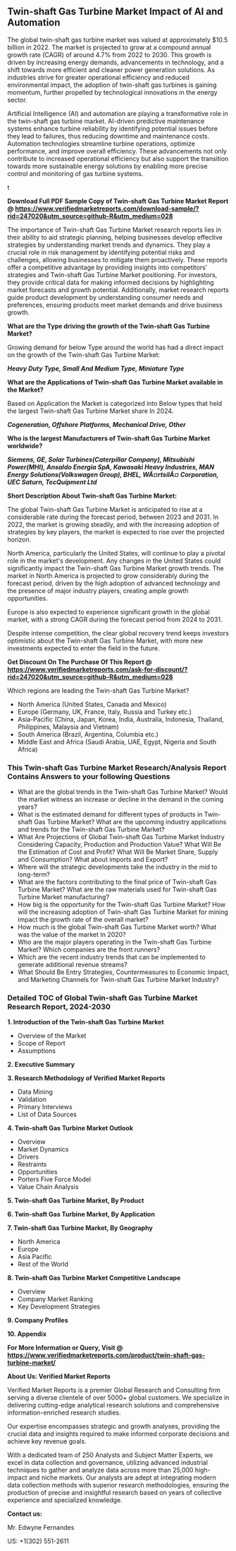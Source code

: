 <h2>Twin-shaft Gas Turbine Market Impact of AI and Automation</h2><p>The global twin-shaft gas turbine market was valued at approximately $10.5 billion in 2022. The market is projected to grow at a compound annual growth rate (CAGR) of around 4.7% from 2022 to 2030. This growth is driven by increasing energy demands, advancements in technology, and a shift towards more efficient and cleaner power generation solutions. As industries strive for greater operational efficiency and reduced environmental impact, the adoption of twin-shaft gas turbines is gaining momentum, further propelled by technological innovations in the energy sector.</p><p>Artificial Intelligence (AI) and automation are playing a transformative role in the twin-shaft gas turbine market. AI-driven predictive maintenance systems enhance turbine reliability by identifying potential issues before they lead to failures, thus reducing downtime and maintenance costs. Automation technologies streamline turbine operations, optimize performance, and improve overall efficiency. These advancements not only contribute to increased operational efficiency but also support the transition towards more sustainable energy solutions by enabling more precise control and monitoring of gas turbine systems.</p>t</p><p id="" class=""><strong>Download Full PDF Sample Copy of Twin-shaft Gas Turbine Market Report @ <a href="https://www.verifiedmarketreports.com/download-sample/?rid=247020&utm_source=github-R&utm_medium=028" target="_blank">https://www.verifiedmarketreports.com/download-sample/?rid=247020&utm_source=github-R&utm_medium=028</a></strong></p><p>The importance of&nbsp;Twin-shaft Gas Turbine Market research reports lies in their ability to aid strategic planning, helping businesses develop effective strategies by understanding market trends and dynamics. They play a crucial role in risk management by identifying potential risks and challenges, allowing businesses to mitigate them proactively. These reports offer a competitive advantage by providing insights into competitors' strategies and Twin-shaft Gas Turbine Market positioning. For investors, they provide critical data for making informed decisions by highlighting market forecasts and growth potential. Additionally, market research reports guide product development by understanding consumer needs and preferences, ensuring products meet market demands and drive business growth.</p><p><strong>What are the&nbsp;Type driving the growth of the Twin-shaft Gas Turbine Market?</strong></p><p id="" class="">Growing demand for below Type around the world has had a direct impact on the growth of the Twin-shaft Gas Turbine Market:</p><em><strong>Heavy Duty Type, Small And Medium Type, Miniature Type</strong></em></p><strong>What are the&nbsp;Applications&nbsp;of Twin-shaft Gas Turbine Market available in the Market?</strong></p><p id="" class="">Based on Application the Market is categorized into Below types that held the largest Twin-shaft Gas Turbine Market share In 2024.</p><em><strong>Cogeneration, Offshore Platforms, Mechanical Drive, Other</strong></em></p><strong>Who is the largest Manufacturers of Twin-shaft Gas Turbine Market worldwide?</strong></p><p><em><strong>Siemens, GE, Solar Turbines(Caterpillar Company), Mitsubishi Power(MHI), Ansaldo Energia SpA, Kawasaki Heavy Industries, MAN Energy Solutions(Volkswagen Group), BHEL, WÃ¤rtsilÃ¤ Corporation, UEC Saturn, TecQuipment Ltd</strong></em></p><p id="" class=""><strong>Short Description About Twin-shaft Gas Turbine Market:</strong></p><p>The global Twin-shaft Gas Turbine Market is anticipated to rise at a considerable rate during the forecast period, between 2023 and 2031. In 2022, the market is growing steadily, and with the increasing adoption of strategies by key players, the market is expected to rise over the projected horizon.</p><p>North America, particularly the United States, will continue to play a pivotal role in the market's development. Any changes in the United States could significantly impact the Twin-shaft Gas Turbine Market growth trends. The market in North America is projected to grow considerably during the forecast period, driven by the high adoption of advanced technology and the presence of major industry players, creating ample growth opportunities.</p><p>Europe is also expected to experience significant growth in the global market, with a strong CAGR during the forecast period from 2024 to 2031.</p><p>Despite intense competition, the clear global recovery trend keeps investors optimistic about the Twin-shaft Gas Turbine Market, with more new investments expected to enter the field in the future.</p><p id="" class=""><strong>Get Discount On The Purchase Of This Report @ <a href="https://www.verifiedmarketreports.com/ask-for-discount/?rid=247020&utm_source=github-R&utm_medium=028" target="_blank">https://www.verifiedmarketreports.com/ask-for-discount/?rid=247020&utm_source=github-R&utm_medium=028</a></strong></p>Which regions are leading the Twin-shaft Gas Turbine Market?</p><ul><li>North America (United States, Canada and Mexico)</li><li>Europe (Germany, UK, France, Italy, Russia and Turkey etc.)</li><li>Asia-Pacific (China, Japan, Korea, India, Australia, Indonesia, Thailand, Philippines, Malaysia and Vietnam)</li><li>South America (Brazil, Argentina, Columbia etc.)</li><li>Middle East and Africa (Saudi Arabia, UAE, Egypt, Nigeria and South Africa)</li></ul><h3 id="" class="">This Twin-shaft Gas Turbine Market Research/Analysis Report Contains Answers to your following Questions</h3><ul><li>What are the global trends in the Twin-shaft Gas Turbine Market? Would the market witness an increase or decline in the demand in the coming years?</li><li>What is the estimated demand for different types of products in Twin-shaft Gas Turbine Market? What are the upcoming industry applications and trends for the Twin-shaft Gas Turbine Market?</li><li>What Are Projections of Global Twin-shaft Gas Turbine Market Industry Considering Capacity, Production and Production Value? What Will Be the Estimation of Cost and Profit? What Will Be Market Share, Supply and Consumption? What about imports and Export?</li><li>Where will the strategic developments take the industry in the mid to long-term?</li><li>What are the factors contributing to the final price of Twin-shaft Gas Turbine Market? What are the raw materials used for Twin-shaft Gas Turbine Market manufacturing?</li><li>How big is the opportunity for the Twin-shaft Gas Turbine Market? How will the increasing adoption of Twin-shaft Gas Turbine Market for mining impact the growth rate of the overall market?</li><li>How much is the global Twin-shaft Gas Turbine Market worth? What was the value of the market In 2020?</li><li>Who are the major players operating in the Twin-shaft Gas Turbine Market? Which companies are the front runners?</li><li>Which are the recent industry trends that can be implemented to generate additional revenue streams?</li><li>What Should Be Entry Strategies, Countermeasures to Economic Impact, and Marketing Channels for Twin-shaft Gas Turbine Market Industry?</li></ul><h3 id="" class="">Detailed TOC of Global Twin-shaft Gas Turbine Market Research Report, 2024-2030</h3><p id="" class=""><strong>1. Introduction of the Twin-shaft Gas Turbine Market</strong></p><ul><li>Overview of the Market</li><li>Scope of Report</li><li>Assumptions</li></ul><p id="" class=""><strong>2. Executive Summary</strong></p><p id="" class=""><strong>3. Research Methodology of Verified Market Reports</strong></p><ul><li>Data Mining</li><li>Validation</li><li>Primary Interviews</li><li>List of Data Sources</li></ul><p id="" class=""><strong>4. Twin-shaft Gas Turbine Market Outlook</strong></p><ul><li>Overview</li><li>Market Dynamics</li><li>Drivers</li><li>Restraints</li><li>Opportunities</li><li>Porters Five Force Model</li><li>Value Chain Analysis</li></ul><p id="" class=""><strong>5. Twin-shaft Gas Turbine Market, By Product</strong></p><p id="" class=""><strong>6. Twin-shaft Gas Turbine Market, By Application</strong></p><p id="" class=""><strong>7. Twin-shaft Gas Turbine Market, By Geography</strong></p><ul><li>North America</li><li>Europe</li><li>Asia Pacific</li><li>Rest of the World</li></ul><p id="" class=""><strong>8. Twin-shaft Gas Turbine Market Competitive Landscape</strong></p><ul><li>Overview</li><li>Company Market Ranking</li><li>Key Development Strategies</li></ul><p id="" class=""><strong>9. Company Profiles</strong></p><p id="" class=""><strong>10. Appendix</strong></p><p id="" class=""><strong>For More Information or Query, Visit @ <a href="https://www.verifiedmarketreports.com/product/twin-shaft-gas-turbine-market/" target="_blank">https://www.verifiedmarketreports.com/product/twin-shaft-gas-turbine-market/</a></strong></p><p id="" class=""><strong>About Us: Verified Market Reports</strong></p><p id="" class="">Verified Market Reports is a premier Global Research and Consulting firm serving a diverse clientele of over 5000+ global customers. We specialize in delivering cutting-edge analytical research solutions and comprehensive information-enriched research studies.</p><p id="" class="">Our expertise encompasses strategic and growth analyses, providing the crucial data and insights required to make informed corporate decisions and achieve key revenue goals.</p><p id="" class="">With a dedicated team of 250 Analysts and Subject Matter Experts, we excel in data collection and governance, utilizing advanced industrial techniques to gather and analyze data across more than 25,000 high-impact and niche markets. Our analysts are adept at integrating modern data collection methods with superior research methodologies, ensuring the production of precise and insightful research based on years of collective experience and specialized knowledge.</p><p id="" class=""><strong>Contact us:</strong></p><p id="" class="">Mr. Edwyne Fernandes</p><p id="" class="">US: +1(302) 551-2611</p>